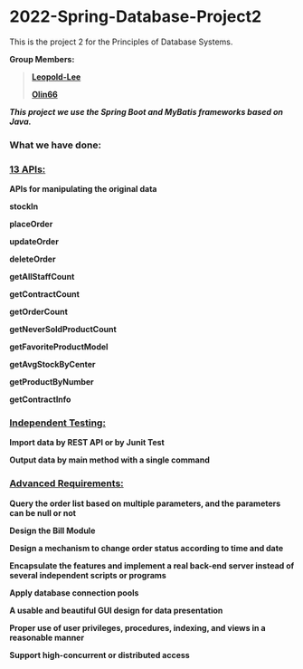 # 2022-Spring-Database-Project2

This is the project 2 for the Principles of Database Systems.

**Group Members:**

> [**Leopold-Lee**](https://github.com/Leopold-Lee)
>
> [**Olin66**](https://github.com/Olin66)

***This project we use the Spring Boot and MyBatis frameworks based on Java.***

### What we have done:

### <u>13 APIs:</u>

**APIs for manipulating the original data**

**stockIn**

**placeOrder**

**updateOrder**

**deleteOrder**

**getAllStaffCount**

**getContractCount**

**getOrderCount**

**getNeverSoldProductCount**

**getFavoriteProductModel**

**getAvgStockByCenter**

**getProductByNumber**

**getContractInfo**

### <u>Independent Testing:</u>

**Import data by REST API or by Junit Test**

**Output data by main method with a single command**

### <u>Advanced Requirements:</u>

**Query the order list based on multiple parameters, and the parameters can be null or not**

**Design the Bill Module**

**Design a mechanism to change order status according to time and date**

**Encapsulate the features and implement a real back-end server instead of several independent scripts or programs**

**Apply database connection pools**

**A usable and beautiful GUI design for data presentation**

**Proper use of user privileges, procedures, indexing, and views in a reasonable manner**

**Support high-concurrent or distributed access**

